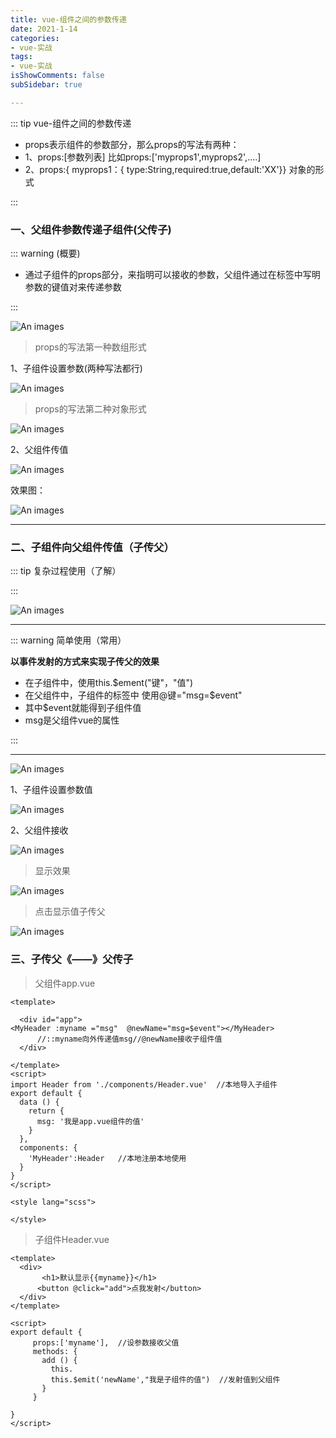 ```yaml
---
title: vue-组件之间的参数传递
date: 2021-1-14
categories:
- vue-实战
tags:
- vue-实战
isShowComments: false
subSidebar: true

---
```


::: tip  vue-组件之间的参数传递

- props表示组件的参数部分，那么props的写法有两种：
- 1、props:[参数列表]  比如props:['myprops1',myprops2',....]
- 2、props:{ myprops1：{ type:String,required:true,default:'XX'}}  对象的形式

:::

### 一、父组件参数传递子组件(父传子)

:::   warning (概要)

- 通过子组件的props部分，来指明可以接收的参数，父组件通过在标签中写明参数的键值对来传递参数

:::

![An images](/images/134.png) 

> props的写法第一种数组形式

1、子组件设置参数(两种写法都行)

 ![An images](/images/135.png)

> props的写法第二种对象形式

 ![An images](/images/139.png)

2、父组件传值

 ![An images](/images/137.png)

效果图：

 ![An images](/images/138.png)

---

### 二、子组件向父组件传值（子传父）

:::  tip  复杂过程使用（了解）

:::

![An images](/images/140.png)

---

::: warning 简单使用（常用）

**以事件发射的方式来实现子传父的效果**

- 在子组件中，使用this.$ement("键"，"值")
- 在父组件中，子组件的标签中  使用@键="msg=$event"
- 其中$event就能得到子组件值
- msg是父组件vue的属性

:::

---

![An images](/images/141.png)

1、子组件设置参数值

![An images](/images/142.png)

2、父组件接收

![An images](/images/143.png)

> 显示效果

![An images](/images/144.png)

> 点击显示值子传父

![An images](/images/145.png)



### 三、子传父《——》父传子

> 父组件app.vue

```vue
<template>

  <div id="app">
<MyHeader :myname ="msg"  @newName="msg=$event"></MyHeader> 
      //::myname向外传递值msg//@newName接收子组件值
  </div>

</template>
<script>
import Header from './components/Header.vue'  //本地导入子组件
export default {
  data () {
    return {
      msg: '我是app.vue组件的值'
    }
  },
  components: {
    'MyHeader':Header   //本地注册本地使用
  }
}
</script>

<style lang="scss">

</style>

```

> 子组件Header.vue

```vue
<template>
  <div>
       <h1>默认显示{{myname}}</h1>
      <button @click="add">点我发射</button>
  </div>
</template>

<script>
export default {
     props:['myname'],  //设参数接收父值
     methods: {
       add () {
         this.
         this.$emit('newName',"我是子组件的值")  //发射值到父组件
       }
     }
    
}
</script>
```

